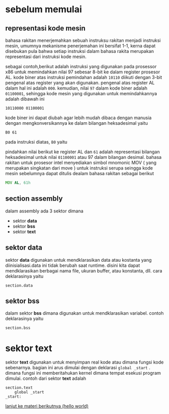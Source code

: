 # sebelum memulai
## representasi kode mesin

bahasa rakitan menerjemahkan sebuah instruksu rakitan menjadi instruksi mesin, umumnya mekanisme penerjemahan ini bersifat 1-1, kerna dapat disebukan pula bahwa setiap instruksi dalam bahasa rakita merupakan representasi dari instruksi kode mesin.

sebagai contoh,berikut adalah instruksi yang digunakan pada prosessor x86 untuk memindahkan nilai 97 sebesar 8-bit ke dalam register prosesor AL. kode biner atas instruksi pemindahan adalah ``10110`` diikuti dengan 3-bit pengenal atas register yang akan digunakan. pengenal atas register AL dalam hal ini adalah ``000``. kemudian, nilai ``97`` dalam kode biner adalah ``01100001``, sehingga kode mesin yang digunakan untuk memindahkannya adalah dibawah ini
```
10110000 01100001
```

kode biner ini dapat diubah agar lebih mudah dibaca dengan manusia dengan mengkonversikannya ke dalam bilangan heksadesimal yaitu
```
B0 61
```

pada instruksi diatas, ``B0`` yaitu

pindahkan nilai berikut ke register AL dan ``61`` adalah representasi bilangan heksadesimal untuk nilai ``01100001`` atau 97 dalam bilangan desimal. bahasa rakitan untuk prosesor intel menyediakan simbol mnomonic MOV ( yang merupakan singkatan dari move ) untuk instruksi serupa seingga kode mesin sebelumnya dapat ditulis dealam bahasa rakitan sebagai berikut
```asm
MOV AL, 61h
```

## section assembly

dalam assembly ada 3 sektor dimana
- sektor **data**
- sektor **bss**
- sektor **text**

## sektor data
sektor **data** digunakan untuk mendklarasikan data atau kostanta yang diinisialisasi.data ini tidak berubah saat runtime. disini kita dapat mendklarasikan berbagai nama file, ukuran buffer, atau konstanta, dll. cara deklarasinya yaitu
```assembly
section.data
```

## sektor bss
dalam sektor **bss** dimana digunakan untuk mendklarasikan variabel. contoh deklarasinya yaitu
```
section.bss
```

# sektor text
sektor **text** digunakan untuk menyimpan real kode atau dimana fungsi kode sebenarnya. bagian ini arus dimulai dengan deklarasi ``global _start`` . dimana fungsi ini memberitahukan kernel dimana tempat esekusi program dimulai. contoh dari sektor **text** adalah
```assembly
section.text
    global _start
_start:
```

[lanjut ke materi berikutnya (hello world)](../01_hello_world)